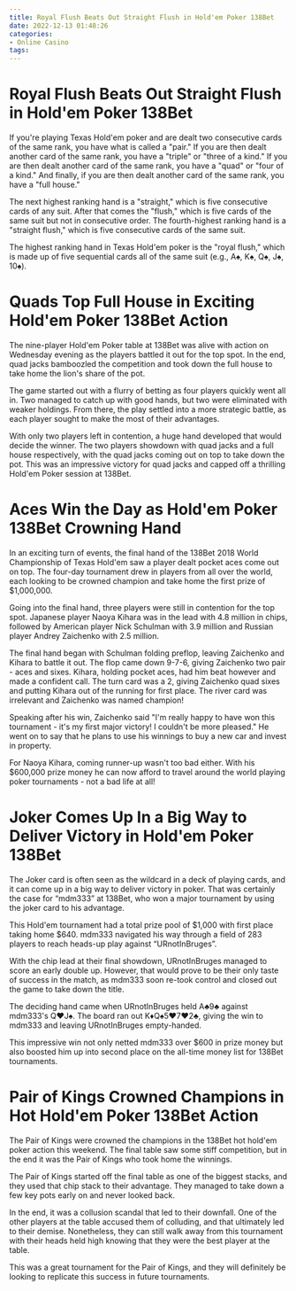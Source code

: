 ```yaml
---
title: Royal Flush Beats Out Straight Flush in Hold'em Poker 138Bet
date: 2022-12-13 01:48:26
categories:
- Online Casino
tags:
---
```



#  Royal Flush Beats Out Straight Flush in Hold'em Poker 138Bet

If you're playing Texas Hold'em poker and are dealt two consecutive cards of the same rank, you have what is called a "pair." If you are then dealt another card of the same rank, you have a "triple" or "three of a kind." If you are then dealt another card of the same rank, you have a "quad" or "four of a kind." And finally, if you are then dealt another card of the same rank, you have a "full house."

The next highest ranking hand is a "straight," which is five consecutive cards of any suit. After that comes the "flush," which is five cards of the same suit but not in consecutive order. The fourth-highest ranking hand is a "straight flush," which is five consecutive cards of the same suit.

The highest ranking hand in Texas Hold'em poker is the "royal flush," which is made up of five sequential cards all of the same suit (e.g., A♠, K♠, Q♠, J♠, 10♠).

#  Quads Top Full House in Exciting Hold'em Poker 138Bet Action

The nine-player Hold'em Poker table at 138Bet was alive with action on Wednesday evening as the players battled it out for the top spot. In the end, quad jacks bamboozled the competition and took down the full house to take home the lion's share of the pot.

The game started out with a flurry of betting as four players quickly went all in. Two managed to catch up with good hands, but two were eliminated with weaker holdings. From there, the play settled into a more strategic battle, as each player sought to make the most of their advantages.

With only two players left in contention, a huge hand developed that would decide the winner. The two players showdown with quad jacks and a full house respectively, with the quad jacks coming out on top to take down the pot. This was an impressive victory for quad jacks and capped off a thrilling Hold'em Poker session at 138Bet.

#  Aces Win the Day as Hold'em Poker 138Bet Crowning Hand

In an exciting turn of events, the final hand of the 138Bet 2018 World Championship of Texas Hold'em saw a player dealt pocket aces come out on top. The four-day tournament drew in players from all over the world, each looking to be crowned champion and take home the first prize of $1,000,000.

Going into the final hand, three players were still in contention for the top spot. Japanese player Naoya Kihara was in the lead with 4.8 million in chips, followed by American player Nick Schulman with 3.9 million and Russian player Andrey Zaichenko with 2.5 million.

The final hand began with Schulman folding preflop, leaving Zaichenko and Kihara to battle it out. The flop came down 9-7-6, giving Zaichenko two pair - aces and sixes. Kihara, holding pocket aces, had him beat however and made a confident call. The turn card was a 2, giving Zaichenko quad sixes and putting Kihara out of the running for first place. The river card was irrelevant and Zaichenko was named champion!

Speaking after his win, Zaichenko said "I'm really happy to have won this tournament - it's my first major victory! I couldn't be more pleased." He went on to say that he plans to use his winnings to buy a new car and invest in property.

For Naoya Kihara, coming runner-up wasn't too bad either. With his $600,000 prize money he can now afford to travel around the world playing poker tournaments - not a bad life at all!

#  Joker Comes Up In a Big Way to Deliver Victory in Hold'em Poker 138Bet

The Joker card is often seen as the wildcard in a deck of playing cards, and it can come up in a big way to deliver victory in poker. That was certainly the case for “mdm333” at 138Bet, who won a major tournament by using the joker card to his advantage.

This Hold'em tournament had a total prize pool of $1,000 with first place taking home $640. mdm333 navigated his way through a field of 283 players to reach heads-up play against “URnotInBruges”.

With the chip lead at their final showdown, URnotInBruges managed to score an early double up. However, that would prove to be their only taste of success in the match, as mdm333 soon re-took control and closed out the game to take down the title.

The deciding hand came when URnotInBruges held A♣9♣ against mdm333's Q♥J♠. The board ran out K♦Q♠5♥7♥2♣, giving the win to mdm333 and leaving URnotInBruges empty-handed.

This impressive win not only netted mdm333 over $600 in prize money but also boosted him up into second place on the all-time money list for 138Bet tournaments.

#  Pair of Kings Crowned Champions in Hot Hold'em Poker 138Bet Action

The Pair of Kings were crowned the champions in the 138Bet hot hold'em poker action this weekend. The final table saw some stiff competition, but in the end it was the Pair of Kings who took home the winnings.

The Pair of Kings started off the final table as one of the biggest stacks, and they used that chip stack to their advantage. They managed to take down a few key pots early on and never looked back.

In the end, it was a collusion scandal that led to their downfall. One of the other players at the table accused them of colluding, and that ultimately led to their demise. Nonetheless, they can still walk away from this tournament with their heads held high knowing that they were the best player at the table.

This was a great tournament for the Pair of Kings, and they will definitely be looking to replicate this success in future tournaments.